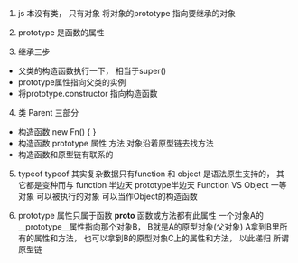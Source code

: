 1. js 本没有类， 只有对象
将对象的prototype 指向要继承的对象

2. prototype 是函数的属性

3. 继承三步
  - 父类的构造函数执行一下， 相当于super()
  - prototype属性指向父类的实例
  - 将prototype.constructor 指向构造函数

4. 类 Parent 三部分
  - 构造函数 new Fn() { }
  - 构造函数 prototype 属性 方法 对象沿着原型链去找方法
  - 构造函数和原型链有联系的

5. typeof
  typeof 其实复杂数据只有function 和 object 是语法原生支持的， 其它都是变种而与
  function 半边天 prototype半边天
  Function VS Object
  一等对象
  可以被执行的对象
  可以当作Object的构造函数

6. prototype 属性只属于函数
  __proto__ 函数或方法都有此属性
  一个对象A的__prototype__属性指向那个对象B， B就是A的原型对象(父对象)
  A拿到B里所有的属性和方法， 也可以拿到B的原型对象C上的属性和方法， 以此递归 所谓原型链